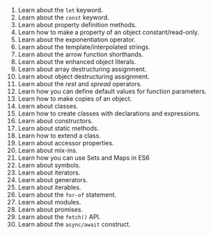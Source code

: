 1. Learn about the `let` keyword.
1. Learn about the `const` keyword.
1. Learn about property definition methods.
1. Learn how to make a property of an object constant/read-only.
1. Learn about the exponentiation operator.
1. Learn about the template/interpolated strings.
1. Learn about the arrow function shorthands.
1. Learn about the enhanced object literals.
1. Learn about array destructuring assignment.
1. Learn about object destructuring assignment.
1. Learn about the _rest_ and _spread_ operators.
1. Learn how you can define default values for function parameters.
1. Learn how to make copies of an object.
1. Learn about classes.
1. Learn how to create classes with declarations and expressions.
1. Learn about constructors.
1. Learn about static methods.
1. Learn how to extend a class.
1. Learn about accessor properties.
1. Learn about mix-ins.
1. Learn how you can use Sets and Maps in ES6
1. Learn about symbols.
1. Learn about iterators.
1. Learn about generators.
1. Learn about iterables.
1. Learn about the `for-of` statement.
1. Learn about modules.
1. Learn about promises.
1. Learn about the `fetch()` API.
1. Learn about the `async/await` construct.
